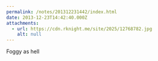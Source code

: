 ```yaml
---
permalink: /notes/201312231442/index.html
date: 2013-12-23T14:42:40.000Z
attachments:
  - url: https://cdn.rknight.me/site/2025/12768782.jpg
    alt: null
---
```


Foggy as hell

